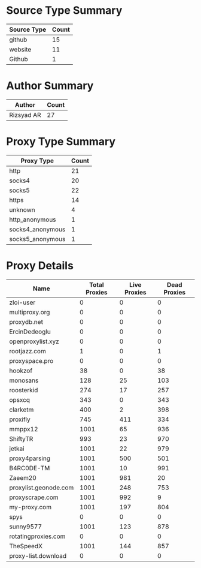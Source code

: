# Source Type Summary

| Source Type | Count |
|-------------|-------|
| github | 15 |
| website | 11 |
| Github | 1 |


# Author Summary

| Author | Count |
|--------|-------|
| Rizsyad AR | 27 |


# Proxy Type Summary

| Proxy Type | Count |
|------------|-------|
| http | 21 |
| socks4 | 20 |
| socks5 | 22 |
| https | 14 |
| unknown | 4 |
| http_anonymous | 1 |
| socks4_anonymous | 1 |
| socks5_anonymous | 1 |


# Proxy Details

| Name | Total Proxies | Live Proxies | Dead Proxies |
|------|---------------|--------------|---------------|
| zloi-user | 0 | 0 | 0 |
| multiproxy.org | 0 | 0 | 0 |
| proxydb.net | 0 | 0 | 0 |
| ErcinDedeoglu | 0 | 0 | 0 |
| openproxylist.xyz | 0 | 0 | 0 |
| rootjazz.com | 1 | 0 | 1 |
| proxyspace.pro | 0 | 0 | 0 |
| hookzof | 38 | 0 | 38 |
| monosans | 128 | 25 | 103 |
| roosterkid | 274 | 17 | 257 |
| opsxcq | 343 | 0 | 343 |
| clarketm | 400 | 2 | 398 |
| proxifly | 745 | 411 | 334 |
| mmppx12 | 1001 | 65 | 936 |
| ShiftyTR | 993 | 23 | 970 |
| jetkai | 1001 | 22 | 979 |
| proxy4parsing | 1001 | 500 | 501 |
| B4RC0DE-TM | 1001 | 10 | 991 |
| Zaeem20 | 1001 | 981 | 20 |
| proxylist.geonode.com | 1001 | 248 | 753 |
| proxyscrape.com | 1001 | 992 | 9 |
| my-proxy.com | 1001 | 197 | 804 |
| spys | 0 | 0 | 0 |
| sunny9577 | 1001 | 123 | 878 |
| rotatingproxies.com | 0 | 0 | 0 |
| TheSpeedX | 1001 | 144 | 857 |
| proxy-list.download | 0 | 0 | 0 |
